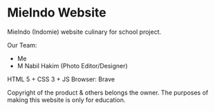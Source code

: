 # MieIndo Website
MieIndo (Indomie) website culinary for school project.

Our Team:
- Me
- M Nabil Hakim (Photo Editor/Designer)

HTML 5 + CSS 3 + JS
Browser: Brave

Copyright of the product & others belongs the owner.
The purposes of making this website is only for education.
